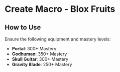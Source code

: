 # Create Macro - Blox Fruits

## How to Use

Ensure the following equipment and mastery levels:

- **Portal**: 300+ Mastery  
- **Godhuman**: 350+ Mastery  
- **Skull Guitar**: 300+ Mastery  
- **Gravity Blade**: 250+ Mastery
